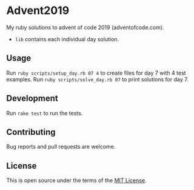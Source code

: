 # Advent2019

My ruby solutions to advent of code 2019 (adventofcode.com).
+ `lib` contains each individual day solution.

## Usage

Run `ruby scripts/setup_day.rb 07 4` to create files for day 7 with 4 test examples.
Run `ruby scripts/solve_day.rb 07` to print solutions for day 7.

## Development
Run `rake test` to run the tests.

## Contributing

Bug reports and pull requests are welcome.

## License

This is open source under the terms of the [MIT License](https://opensource.org/licenses/MIT).
